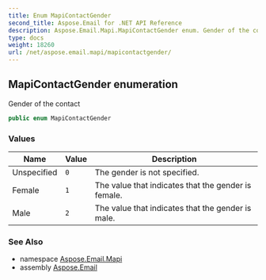```yaml
---
title: Enum MapiContactGender
second_title: Aspose.Email for .NET API Reference
description: Aspose.Email.Mapi.MapiContactGender enum. Gender of the contact
type: docs
weight: 18260
url: /net/aspose.email.mapi/mapicontactgender/
---
```

## MapiContactGender enumeration

Gender of the contact

```csharp
public enum MapiContactGender
```

### Values

| Name | Value | Description |
| --- | --- | --- |
| Unspecified | `0` | The gender is not specified. |
| Female | `1` | The value that indicates that the gender is female. |
| Male | `2` | The value that indicates that the gender is male. |

### See Also

* namespace [Aspose.Email.Mapi](../../aspose.email.mapi/)
* assembly [Aspose.Email](../../)


